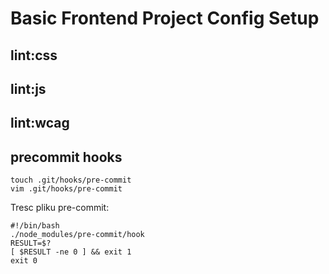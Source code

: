# Basic Frontend Project Config Setup

## lint:css

## lint:js

## lint:wcag

## precommit hooks

```
touch .git/hooks/pre-commit
vim .git/hooks/pre-commit

```
Tresc pliku pre-commit:

```
#!/bin/bash
./node_modules/pre-commit/hook
RESULT=$?
[ $RESULT -ne 0 ] && exit 1
exit 0
```
